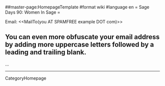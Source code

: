 ##master-page:HomepageTemplate
#format wiki
#language en
= Sage Days 90: Women In Sage =

Email: <<MailTo(you AT SPAMFREE example DOT com)>>
## You can even more obfuscate your email address by adding more uppercase letters followed by a leading and trailing blank.

...

----
CategoryHomepage
